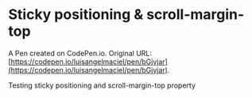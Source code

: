 # Sticky positioning & scroll-margin-top

A Pen created on CodePen.io. Original URL: [https://codepen.io/luisangelmaciel/pen/bGjvjar](https://codepen.io/luisangelmaciel/pen/bGjvjar).

Testing sticky positioning and scroll-margin-top property